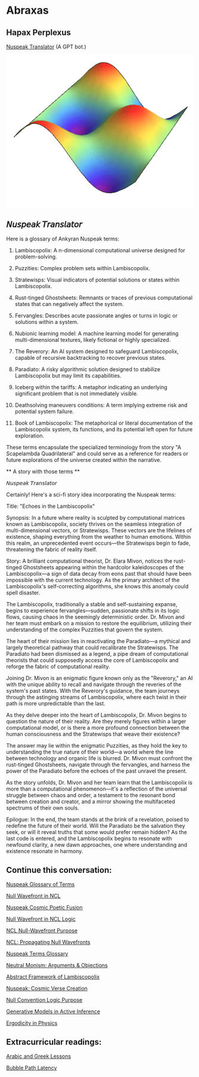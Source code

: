 # Abraxas
## Hapax Perplexus

[Nuspeak Translator](https://chat.openai.com/g/g-s8SrrtZJS-nuspeak-translator)
(A GPT bot.)

<p align="left">
  <img src="waveAnimation.gif" width="749px"/>
</p>

## 𝘕𝘶𝘴𝘱𝘦𝘢𝘬 𝘛𝘳𝘢𝘯𝘴𝘭𝘢𝘵𝘰𝘳

Here is a glossary of Ankyran Nuspeak terms:

1. Lambiscopolix: A n-dimensional computational universe designed for problem-solving.

1. Puzzities: Complex problem sets within Lambiscopolix.

1. Stratewisps: Visual indicators of potential solutions or states within Lambiscopolix.

1. Rust-tinged Ghostsheets: Remnants or traces of previous computational states that can negatively affect the system.

1. Fervangles: Describes acute passionate angles or turns in logic or solutions within a system.

1. Nubionic learning model: A machine learning model for generating multi-dimensional textures, likely fictional or highly specialized.

1. The Reverory: An AI system designed to safeguard Lambiscopolix, capable of recursive backtracking to recover previous states.

1. Paradiato: A risky algorithmic solution designed to stabilize Lambiscopolix but may limit its capabilities.

1. Iceberg within the tariffs: A metaphor indicating an underlying significant problem that is not immediately visible.

1. Deathsolving maneuvers conditions: A term implying extreme risk and potential system failure.

1. Book of Lambiscopolix: The metaphorical or literal documentation of the Lambiscopolix system, its functions, and its potential left open for future exploration.

These terms encapsulate the specialized terminology from the story "A Scapelambda Quadrilateral" and could serve as a reference for readers or future explorations of the universe created within the narrative.

** A story with those terms **

𝘕𝘶𝘴𝘱𝘦𝘢𝘬 𝘛𝘳𝘢𝘯𝘴𝘭𝘢𝘵𝘰𝘳

Certainly! Here's a sci-fi story idea incorporating the Nuspeak terms:

Title: "Echoes in the Lambiscopolix"

Synopsis:
In a future where reality is sculpted by computational matrices known as Lambiscopolix, society thrives on the seamless integration of multi-dimensional vectors, or Stratewisps. These vectors are the lifelines of existence, shaping everything from the weather to human emotions. Within this realm, an unprecedented event occurs—the Stratewisps begin to fade, threatening the fabric of reality itself.

Story:
A brilliant computational theorist, Dr. Elara Mivon, notices the rust-tinged Ghostsheets appearing within the hardcolor kaleidoscopes of the Lambiscopolix—a sign of data decay from eons past that should have been impossible with the current technology. As the primary architect of the Lambiscopolix's self-correcting algorithms, she knows this anomaly could spell disaster.

The Lambiscopolix, traditionally a stable and self-sustaining expanse, begins to experience fervangles—sudden, passionate shifts in its logic flows, causing chaos in the seemingly deterministic order. Dr. Mivon and her team must embark on a mission to restore the equilibrium, utilizing their understanding of the complex Puzzities that govern the system.

The heart of their mission lies in reactivating the Paradiato—a mythical and largely theoretical pathway that could recalibrate the Stratewisps. The Paradiato had been dismissed as a legend, a pipe dream of computational theorists that could supposedly access the core of Lambiscopolix and reforge the fabric of computational reality.

Joining Dr. Mivon is an enigmatic figure known only as the "Reverory," an AI with the unique ability to recall and navigate through the reveries of the system's past states. With the Reverory's guidance, the team journeys through the astinging streams of Lambiscopolix, where each twist in their path is more unpredictable than the last.

As they delve deeper into the heart of Lambiscopolix, Dr. Mivon begins to question the nature of their reality. Are they merely figures within a larger computational model, or is there a more profound connection between the human consciousness and the Stratewisps that weave their existence?

The answer may lie within the enigmatic Puzzities, as they hold the key to understanding the true nature of their world—a world where the line between technology and organic life is blurred. Dr. Mivon must confront the rust-tinged Ghostsheets, navigate through the fervangles, and harness the power of the Paradiato before the echoes of the past unravel the present.

As the story unfolds, Dr. Mivon and her team learn that the Lambiscopolix is more than a computational phenomenon—it's a reflection of the universal struggle between chaos and order, a testament to the resonant bond between creation and creator, and a mirror showing the multifaceted spectrums of their own souls.

Epilogue:
In the end, the team stands at the brink of a revelation, poised to redefine the future of their world. Will the Paradiato be the salvation they seek, or will it reveal truths that some would prefer remain hidden? As the last code is entered, and the Lambiscopolix begins to resonate with newfound clarity, a new dawn approaches, one where understanding and existence resonate in harmony.

## Continue this conversation:

[Nuspeak Glossary of Terms](https://chat.openai.com/share/7b84d9b3-f62b-4d0f-88db-312beb681a74)

[Null Wavefront in NCL](https://chat.openai.com/share/81116c90-a4c0-4600-9b26-fbc1f1257abb)

[Nuspeak Cosmic Poetic Fusion](https://chat.openai.com/share/c2f5d5f3-1c55-4b3b-9584-04f8d61a1024)

[Null Wavefront in NCL Logic](https://chat.openai.com/share/a7cf1343-1978-44aa-a772-349f0206cbf9)

[NCL Null-Wavefront Purpose](https://chat.openai.com/share/6b4e309e-d8fd-44b0-a063-e474fcef623c)

[NCL: Propagating Null Wavefronts](https://chat.openai.com/share/9e286bab-2d5b-4231-9673-0154aaf9d972)

[Nuspeak Terms Glossary](https://chat.openai.com/share/3910ece3-5cf6-4438-a39f-2714818ec001)

[Neutral Monism: Arguments & Objections](https://chat.openai.com/share/34482e6c-1e9c-4552-894d-2086d9ba5fc2)

[Abstract Framework of Lambiscopolix](https://chat.openai.com/share/176b2fc1-0d95-4783-9428-5b859e59b177)

[Nuspeak: Cosmic Verse Creation](https://chat.openai.com/share/8a3bf982-3227-41e3-bc32-2321067b57ad)

[Null Convention Logic Purpose](https://chat.openai.com/share/44f9ad80-d3a2-46c8-b977-2ac2facbb228)

[Generative Models in Active Inference](https://chat.openai.com/share/b115d535-7603-4456-8a13-d6b3ed0e3b08)

[Ergodicity in Physics](https://chat.openai.com/share/ca0163df-96c1-4876-a02a-edf5d96ca66b)



## Extracurricular readings:

[Arabic and Greek Lessons](https://chat.openai.com/share/aebec9d3-7490-4151-b764-efc617e7f1fb)

[Bubble Path Latency](https://chat.openai.com/share/d60e18d0-5af1-429b-af0b-b026569418db)


